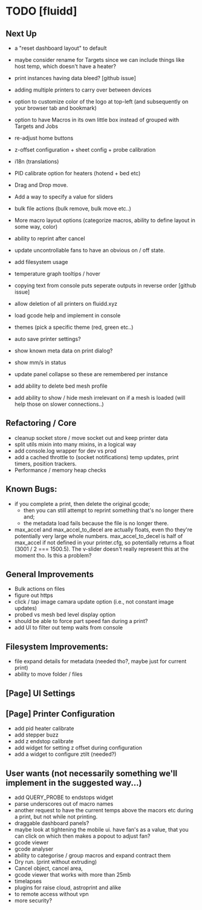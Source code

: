 # TODO [fluidd]

## Next Up

- a "reset dashboard layout" to default
- maybe consider rename for Targets since we can include things like host temp, which doesn't have a heater?
- print instances having data bleed? [github issue]

- adding multiple printers to carry over between devices
- option to customize color of the logo at top-left (and subsequently on your browser tab and bookmark)
- option to have Macros in its own little box instead of grouped with Targets and Jobs
- re-adjust home buttons
- z-offset configuration + sheet config + probe calibration
- i18n (translations)
- PID calibrate option for heaters (hotend + bed etc)
- Drag and Drop move.
- Add a way to specify a value for sliders
- bulk file actions (bulk remove, bulk move etc..)
- More macro layout options (categorize macros, ability to define layout in some way, color)
- ability to reprint after cancel
- update uncontrollable fans to have an obvious on / off state.
- add filesystem usage
- temperature graph tooltips / hover
- copying text from console puts seperate outputs in reverse order [github issue]
- allow deletion of all printers on fluidd.xyz

- load gcode help and implement in console
- themes (pick a specific theme (red, green etc..)
- auto save printer settings?
- show known meta data on print dialog?
- show mm/s in status
- update panel collapse so these are remembered per instance
- add ability to delete bed mesh profile
- add ability to show / hide mesh irrelevant on if a mesh is loaded (will help those on slower connections..)


## Refactoring / Core
- cleanup socket store / move socket out and keep printer data
- split utils mixin into many mixins, in a logical way
- add console.log wrapper for dev vs prod
- add a cached throttle to (socket notifications) temp updates, print timers, position trackers.
- Performance / memory heap checks

## Known Bugs:
- if you complete a print, then delete the original gcode;
  - then you can still attempt to reprint something that's no longer there and;
  - the metadata load fails because the file is no longer there.
- max_accel and max_accel_to_decel are actually floats, even tho they're potentially very large
  whole numbers. max_accel_to_decel is half of max_accel if not defined in your printer.cfg, so
  potentially returns a float (3001 / 2 === 1500.5). The v-slider doesn't really represent this
  at the moment tho. Is this a problem?

## General Improvements
- Bulk actions on files
- figure out https
- click / tap image camara update option (i.e., not constant image updates)
- probed vs mesh bed level display option
- should be able to force part speed fan during a print?
- add UI to filter out temp waits from console

## Filesystem Improvements:
- file expand details for metadata (needed tho?, maybe just for current print)
- ability to move folder / files

## [Page] UI Settings

## [Page] Printer Configuration
- add pid heater calibrate
- add stepper buzz
- add z endstop calibrate
- add widget for setting z offset during configuration
- add a widget to configure ztilt (needed?)

## User wants (not necessarily something we'll implement in the suggested way...)
- add QUERY_PROBE to endstops widget
- parse underscores out of macro names
- another request to have the current temps above the macors etc during a print, but not while not printing.
- draggable dashboard panels?
- maybe look at tightening the mobile ui. have fan's as a value, that you can click
  on which then makes a popout to adjust fan?
- gcode viewer
- gcode analyser
- ability to categorise / group macros and expand contract them
- Dry run. (print without extruding)
- Cancel object, cancel area,
- gcode viewer that works with more than 25mb
- timelapses
- plugins for raise cloud, astroprint and alike
- to remote access without vpn
- more security?